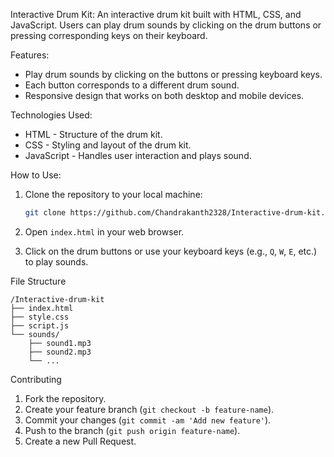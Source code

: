 Interactive Drum Kit:
An interactive drum kit built with HTML, CSS, and JavaScript. Users can play drum sounds by clicking on the drum buttons or pressing corresponding keys on their keyboard.

Features:
- Play drum sounds by clicking on the buttons or pressing keyboard keys.
- Each button corresponds to a different drum sound.
- Responsive design that works on both desktop and mobile devices.

Technologies Used:
- HTML - Structure of the drum kit.
- CSS - Styling and layout of the drum kit.
- JavaScript - Handles user interaction and plays sound.

How to Use:

1. Clone the repository to your local machine:
   ```bash
   git clone https://github.com/Chandrakanth2328/Interactive-drum-kit.git
   ```

2. Open `index.html` in your web browser.

3. Click on the drum buttons or use your keyboard keys (e.g., `Q`, `W`, `E`, etc.) to play sounds.

File Structure

```
/Interactive-drum-kit
├── index.html
├── style.css
├── script.js
└── sounds/
    ├── sound1.mp3
    ├── sound2.mp3
    └── ...
```

Contributing

1. Fork the repository.
2. Create your feature branch (`git checkout -b feature-name`).
3. Commit your changes (`git commit -am 'Add new feature'`).
4. Push to the branch (`git push origin feature-name`).
5. Create a new Pull Request.
